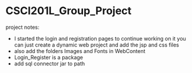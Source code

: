 # CSCI201L_Group_Project
project notes:
- I started the login and registration pages to continue working on it you can just create a dynamic web project and add the jsp and css files
- also add the folders Images and Fonts in WebContent
- Login_Register is a package
- add sql connector jar to path
  
